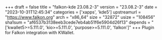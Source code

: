 +++
draft = false
title = "falkon-kde 23.08.2-3"
version = "23.08.2-3"
date = "2023-10-31T12:45:34"
categories = ['xapps', 'kde5']
upstreamurl = "https://www.falkon.org"
arch = "x86_64"
size = "32872"
usize = "108456"
sha1sum = "af6537b3138eeb3cede7eb4ab51f6e5904d26f13"
depends = "['kwallet5>=5.111.0', 'kio>=5.111.0', 'purpose>=5.111.0', 'falkon']"
+++
Plugin for Falkon integration with KWallet.